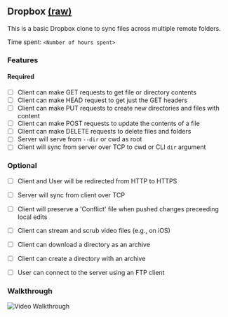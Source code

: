 ## Dropbox [(raw)](https://gist.github.com/CrabDude/040af9c1b93e350608ff/raw)

This is a basic Dropbox clone to sync files across multiple remote folders.

Time spent: `<Number of hours spent>`

### Features

#### Required

- [ ] Client can make GET requests to get file or directory contents
- [ ] Client can make HEAD request to get just the GET headers 
- [ ] Client can make PUT requests to create new directories and files with content
- [ ] Client can make POST requests to update the contents of a file
- [ ] Client can make DELETE requests to delete files and folders
- [ ] Server will serve from `--dir` or cwd as root
- [ ] Client will sync from server over TCP to cwd or CLI `dir` argument

### Optional

- [ ] Client and User will be redirected from HTTP to HTTPS
- [ ] Server will sync from client over TCP
- [ ] Client will preserve a 'Conflict' file when pushed changes preceeding local edits
- [ ] Client can stream and scrub video files (e.g., on iOS)
- [ ] Client can download a directory as an archive
- [ ] Client can create a directory with an archive
- [ ] User can connect to the server using an FTP client


### Walkthrough

![Video Walkthrough](...)




